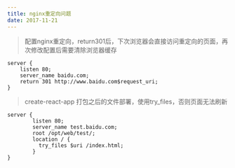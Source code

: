 ```yaml
---
title: nginx重定向问题
date: 2017-11-21
---
```

> 配置nginx重定向，return301后，下次浏览器会直接访问重定向的页面，再次修改配置后需要清除浏览器缓存

```
server {
    listen 80;
    server_name baidu.com;
    return 301 http://www.baidu.com$request_uri;
}
```

> create-react-app 打包之后的文件部署，使用try_files，否则页面无法刷新

```
server {
        listen 80;
        server_name test.baidu.com;
        root /opt/web/test/;
        location / {
          try_files $uri /index.html;
        }
}
```
  